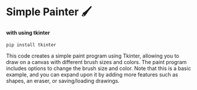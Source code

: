 # Simple Painter 🖌️
#### with using tkinter
`pip install tkinter`


This code creates a simple paint program using Tkinter, allowing you to draw on a canvas with different brush sizes and colors. The paint program includes options to change the brush size and color. Note that this is a basic example, and you can expand upon it by adding more features such as shapes, an eraser, or saving/loading drawings.
